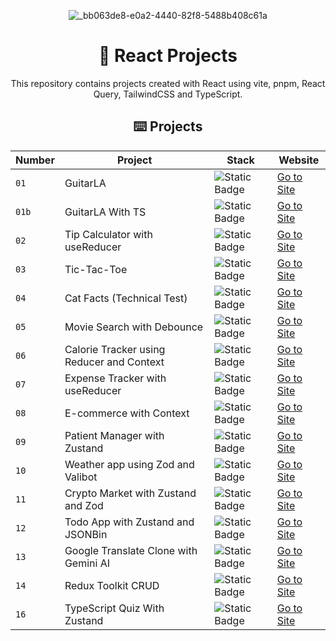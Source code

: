 <div align="center">

![_bb063de8-e0a2-4440-82f8-5488b408c61a](https://github.com/joshuaco/react-projects/assets/9096557/12fdb39c-d8ee-4669-b125-42fc934c70d2)

# 🚀 React Projects

This repository contains projects created with React using vite, pnpm, React Query, TailwindCSS and TypeScript.

## ⌨️ Projects

| Number | Project                             | Stack                                                         | Website                                                        |
| ------ | ----------------------------------- | --------------------------------------------------------------| ---------------------------------------------------------------|
| `01`   | GuitarLA                            | ![Static Badge](https://img.shields.io/badge/JavaScript-yellow) | [Go to Site](https://peaceful-torte-1f1ae9.netlify.app/)     |
| `01b`  | GuitarLA With TS                    | ![Static Badge](https://img.shields.io/badge/TypeScript-blue) | [Go to Site](https://classy-jelly-ee01c9.netlify.app/)         |
| `02`   | Tip Calculator with useReducer      | ![Static Badge](https://img.shields.io/badge/TypeScript-blue) | [Go to Site](https://flourishing-moonbeam-eaa2f3.netlify.app/) |
| `03`   | Tic-Tac-Toe                         | ![Static Badge](https://img.shields.io/badge/JavaScript-yellow) | [Go to Site](https://lively-meringue-14ffbf.netlify.app/)    |
| `04`   | Cat Facts (Technical Test)          | ![Static Badge](https://img.shields.io/badge/JavaScript-yellow) | [Go to Site](https://lustrous-dodol-e63736.netlify.app/)     |
| `05`   | Movie Search with Debounce          | ![Static Badge](https://img.shields.io/badge/JavaScript-yellow) | [Go to Site](https://luxury-druid-b1d3fc.netlify.app/)       |
| `06`   | Calorie Tracker using Reducer and Context | ![Static Badge](https://img.shields.io/badge/TypeScript-blue) | [Go to Site](https://merry-lolly-835713.netlify.app/)    |
| `07`   | Expense Tracker with useReducer     | ![Static Badge](https://img.shields.io/badge/TypeScript-blue) | [Go to Site](https://hilarious-cucurucho-947768.netlify.app/)  |
| `08`   | E-commerce with Context             | ![Static Badge](https://img.shields.io/badge/TypeScript-blue) | [Go to Site](https://stellar-pixie-ddbedd.netlify.app/)        |
| `09`   | Patient Manager with Zustand        | ![Static Badge](https://img.shields.io/badge/TypeScript-blue) | [Go to Site](https://marvelous-unicorn-cb6a02.netlify.app/)    |
| `10`   | Weather app using Zod and Valibot   | ![Static Badge](https://img.shields.io/badge/TypeScript-blue) | [Go to Site](https://bright-lollipop-5891a7.netlify.app/)      |
| `11`   | Crypto Market with Zustand and Zod  | ![Static Badge](https://img.shields.io/badge/TypeScript-blue)   | [Go to Site](https://glittery-taiyaki-435e19.netlify.app/)   |
| `12`   | Todo App with Zustand and JSONBin   | ![Static Badge](https://img.shields.io/badge/TypeScript-blue)   | [Go to Site](https://jazzy-nasturtium-f3000f.netlify.app/)   |
| `13`   | Google Translate Clone with Gemini AI | ![Static Badge](https://img.shields.io/badge/TypeScript-blue) | [Go to Site](https://luminous-rabanadas-1f27ed.netlify.app/) |
| `14`   | Redux Toolkit CRUD                  | ![Static Badge](https://img.shields.io/badge/TypeScript-blue) | [Go to Site](https://majestic-mousse-e4df77.netlify.app/)      |
| `16`   | TypeScript Quiz With Zustand        | ![Static Badge](https://img.shields.io/badge/TypeScript-blue) | [Go to Site](https://dazzling-torte-dd190e.netlify.app/)       |
